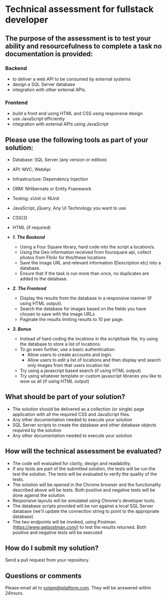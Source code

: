 # Technical assessment for fullstack developer

## The purpose of the assessment is to test your ability and resourcefulness to complete a task no documentation is provided:

### Backend
* to deliver a web API to be consumed by external systems
* design a SQL Server database
* integration with other external APIs.

### Frontend
* build a front end using HTML and CSS using responsive design
* use JavaScript efficiently
* integration with external APIs using JavaScript

## Please use the following tools as part of your solution:
* Database: SQL Server (any version or edition)
* API: MVC, WebApi
* Infrastructure: Dependency Injection
* ORM: NHibernate or Entity Framework
* Testing: xUnit or NUnit
* JavaScript, jQuery, Any UI Technology you want to use
* CSS(3)
* HTML (if required)

* ***1. The Backend***
  * Using a Four Square library, hard code into the script a location/s.
  * Using the Geo information received from foursquare api, collect photos from Flickr for this/these locations
  * Save the image URL and relevant information (Description etc) into a database.
  * Ensure that if the task is run more than once, no duplicates are added to the database.
  
* ***2. The Frontend***
  * Display the results from the database in a responsive manner (If using HTML output).
  * Search the database for images based on the fields you have chosen to save with the image URLs
  * Paginate the results limiting results to 10 per page.
  
* ***3. Bonus***
  * Instead of hard coding the locations in the script/task file, try using the database to store a list of locations.
  * To go even further, use a basic authentication:
    * Allow users to create accounts and login.
    * Allow users to edit a list of locations and then display and search only images from that users location list
  * Try using a javascript based search (if using HTML output)
  * Try using whatever template or custom javascript libraries you like to wow us all (if using HTML output)

## What should be part of your solution?
* The solution should be delivered as a collection (or single) page application with all the required CSS and JavaScript files.
* Any other documentation needed to execute your solution
* SQL Server scripts to create the database and other database objects required by the solution
* Any other documentation needed to execute your solution

## How will the technical assessment be evaluated?
* The code will evaluated for clarity, design and readability.
* If any tests are part of the submitted solution, the tests will be run the test the solution. The tests will be evaluated to verify the quality of the tests.
* The solution will be opened in the Chrome browser and the functionality described above will be tests. Both positive and negative tests will be done against the solution.
* Responsive layouts will be simulated using Chrome's developer tools.
* The database scripts provided will be run against a local SQL Server database (we'll update the connection string to point to the appropriate database)
* The two endpoints will be invoked, using Postman (https://www.getpostman.com/) to test the results returned. Both positive and negative tests will be executed

## How do I submit my solution?
Send a pull request from your repository.

## Questions or comments
Please email all to ootam@iplatform.com. They will be answered within 24hours.